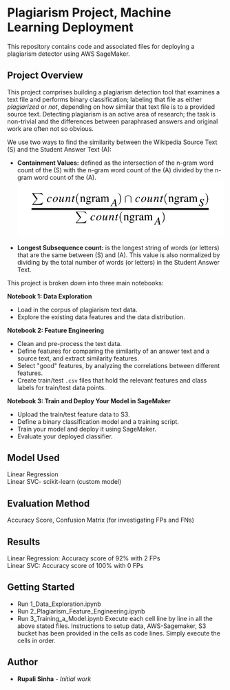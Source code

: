 # Plagiarism Project, Machine Learning Deployment

This repository contains code and associated files for deploying a plagiarism detector using AWS SageMaker.

## Project Overview

This project comprises building a plagiarism detection tool that examines a text file and performs binary classification; labeling that file as either *plagiarized* or *not*, depending on how similar that text file is to a provided source text. Detecting plagiarism is an active area of research; the task is non-trivial and the differences between paraphrased answers and original work are often not so obvious.

We use two ways to find the similarity between the Wikipedia Source Text (S) and the Student Answer Text (A):

* **Containment Values:** defined as the intersection of the n-gram word count of the (S) with the n-gram word count of the (A) divided by the n-gram word count of the (A). <br>
![Formula for the containment score](img/containment.png)

* **Longest Subsequence count:** is the longest string of words (or letters) that are the same between (S) and (A). This value is also normalized by dividing by the total number of words (or letters) in the Student Answer Text.

This project is broken down into three main notebooks:

**Notebook 1: Data Exploration**
* Load in the corpus of plagiarism text data.
* Explore the existing data features and the data distribution.

**Notebook 2: Feature Engineering**

* Clean and pre-process the text data.
* Define features for comparing the similarity of an answer text and a source text, and extract similarity features.
* Select "good" features, by analyzing the correlations between different features.
* Create train/test `.csv` files that hold the relevant features and class labels for train/test data points.

**Notebook 3: Train and Deploy Your Model in SageMaker**

* Upload the train/test feature data to S3.
* Define a binary classification model and a training script.
* Train your model and deploy it using SageMaker.
* Evaluate your deployed classifier.


## Model Used
Linear Regression <br>
Linear SVC- scikit-learn (custom model)


## Evaluation Method
Accuracy Score, Confusion Matrix (for investigating FPs and FNs)


## Results
Linear Regression: Accuracy score of 92% with 2 FPs <br>
Linear SVC: Accuracy score of 100% with 0 FPs


## Getting Started
* Run 1_Data_Exploration.ipynb
* Run 2_Plagiarism_Feature_Engineering.ipynb
* Run 3_Training_a_Model.ipynb
Execute each cell line by line in all the above stated files. Instructions to setup data, AWS-Sagemaker, S3 bucket has been provided in the cells as code lines. Simply execute the cells in order.


## Author
* **Rupali Sinha** - *Initial work*
